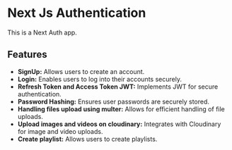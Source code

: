 # Next Js Authentication
This is a Next Auth app.

## Features

- **SignUp:** Allows users to create an account.
- **Login:** Enables users to log into their accounts securely.
- **Refresh Token and Access Token JWT:** Implements JWT for secure authentication.
- **Password Hashing:** Ensures user passwords are securely stored.
- **Handling files upload using multer:** Allows for efficient handling of file uploads.
- **Upload images and videos on cloudinary:** Integrates with Cloudinary for image and video uploads.
- **Create playlist:** Allows users to create playlists.


